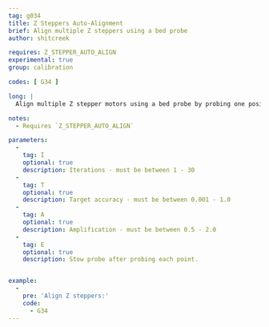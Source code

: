 ```yaml
---
tag: g034
title: Z Steppers Auto-Alignment
brief: Align multiple Z steppers using a bed probe
author: shitcreek

requires: Z_STEPPER_AUTO_ALIGN
experimental: true
group: calibration

codes: [ G34 ]

long: |
  Align multiple Z stepper motors using a bed probe by probing one position per stepper. See [`M422`](/docs/gcode/M422.html) for Z-Stepper automatic alignment parameter selection.

notes:
  - Requires `Z_STEPPER_AUTO_ALIGN`

parameters:
  -
    tag: I
    optional: true
    description: Iterations - must be between 1 - 30
  -
    tag: T
    optional: true
    description: Target accuracy - must be between 0.001 - 1.0
  -
    tag: A
    optional: true
    description: Amplification - must be between 0.5 - 2.0
  -
    tag: E
    optional: true
    description: Stow probe after probing each point.


example:
  -
    pre: 'Align Z steppers:'
    code:
      - G34
---
```

